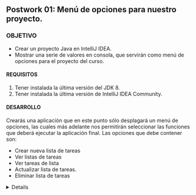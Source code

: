 
## Postwork 01: Menú de opciones para nuestro proyecto.

### OBJETIVO

- Crear un proyecto Java en IntelliJ IDEA.
- Mostrar una serie de valores en consola, que servirán como menú de opciones para el proyecto del curso.

#### REQUISITOS

1. Tener instalada la última versión del JDK 8.
2. Tener instalada la última versión de IntelliJ IDEA Community.

#### DESARROLLO

Crearás una aplicación que en este punto sólo desplagará un menú de opciones, las cuales más adelante nos permitirán seleccionar las funciones que deberá ejecutar la aplicación final. Las opciones que debe contener son:

* Crear nueva lista de tareas
* Ver listas de tareas
* Ver tareas de lista
* Actualizar lista de tareas.
* Eliminar lista de tareas

<details>
1. Crea un nuevo proyecto Java en IntelliJ IDEA llamado **ListaTareas**.

2. Crea un nuevo paquete llamado `org.bedu.java.jse.basico`.

3. Dentro del paquete crear una nueva clase llamada `ListaTareasMain`.

4. Crea un nuevo método **main** dentro de la clase que acabas de crear.

5. Imprime el menú anterior usando la instrucción `System.out.println`.

![imagen](img/img_01.png)

</details>




